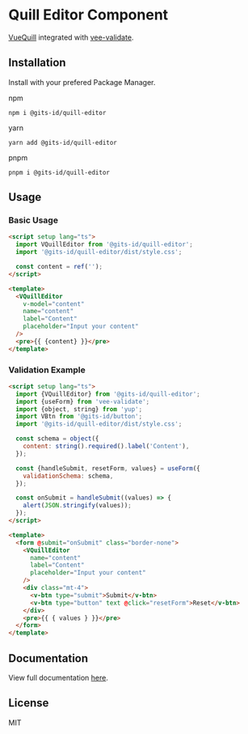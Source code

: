 # Quill Editor Component

[VueQuill](https://vueup.github.io/vue-quill/) integrated with [vee-validate](https://vee-validate.logaretm.com/v4/).

## Installation

Install with your prefered Package Manager.

npm

```
npm i @gits-id/quill-editor
```

yarn

```
yarn add @gits-id/quill-editor
```

pnpm

```
pnpm i @gits-id/quill-editor
```

## Usage

### Basic Usage

```html
<script setup lang="ts">
  import VQuillEditor from '@gits-id/quill-editor';
  import '@gits-id/quill-editor/dist/style.css';

  const content = ref('');
</script>

<template>
  <VQuillEditor
    v-model="content"
    name="content"
    label="Content"
    placeholder="Input your content"
  />
  <pre>{{ {content} }}</pre>
</template>
```

### Validation Example

```html
<script setup lang="ts">
  import {VQuillEditor} from '@gits-id/quill-editor';
  import {useForm} from 'vee-validate';
  import {object, string} from 'yup';
  import VBtn from '@gits-id/button';
  import '@gits-id/quill-editor/dist/style.css';

  const schema = object({
    content: string().required().label('Content'),
  });

  const {handleSubmit, resetForm, values} = useForm({
    validationSchema: schema,
  });

  const onSubmit = handleSubmit((values) => {
    alert(JSON.stringify(values));
  });
</script>

<template>
  <form @submit="onSubmit" class="border-none">
    <VQuillEditor
      name="content"
      label="Content"
      placeholder="Input your content"
    />
    <div class="mt-4">
      <v-btn type="submit">Submit</v-btn>
      <v-btn type="button" text @click="resetForm">Reset</v-btn>
    </div>
    <pre>{{ { values } }}</pre>
  </form>
</template>
```

## Documentation

View full documentation [here](https://gits-ui.web.app/?path=/story/forms-quilleditor--basic).

## License

MIT
